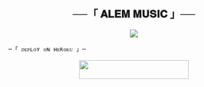 <h2 align="center">
    ──「 𝐀𝐋𝐄𝐌 𝐌𝐔𝐒𝐈𝐂 」──
</h2>

<p align="center">
  <img src="https://telegra.ph/Alem-Music-06-01">
</p>


    ─「 ᴅᴇᴩʟᴏʏ ᴏɴ ʜᴇʀᴏᴋᴜ 」─
</h3>

<p align="center"><a href="https://dashboard.heroku.com/new?template=https://github.com/AdanaliMuhendis/alem"> <img src="https://img.shields.io/badge/Deploy%20On%20Heroku-black?style=for-the-badge&logo=heroku" width="220" height="38.45"/></a></p>

<h3 align="center">
